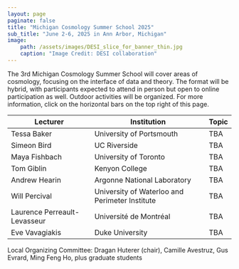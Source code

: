```yaml
---
layout: page
paginate: false
title: "Michigan Cosmology Summer School 2025"
sub_title: "June 2-6, 2025 in Ann Arbor, Michigan"
image:
    path: /assets/images/DESI_slice_for_banner_thin.jpg
    caption: "Image Credit: DESI collaboration"
---
```


The 3rd Michigan Cosmology Summer School will cover areas of cosmology, focusing on the interface of data and theory. The format will be hybrid, with participants expected to attend in person but open to online participation as well. Outdoor activities will be organized. For more information, click on the horizontal bars on the top right of this page.


|Lecturer           |Institution                                |Topic
|-----------------------|-------------------------------------------|------------------------------------
|Tessa Baker             |University of Portsmouth             |TBA
|Simeon Bird             |UC Riverside                         |TBA
|Maya Fishbach           |University of Toronto                |TBA
|Tom Giblin              |Kenyon College                       |TBA
|Andrew Hearin           |Argonne National Laboratory          |TBA
|Will Percival           |University of Waterloo and Perimeter Institute |TBA
|Laurence Perreault-Levasseur         |Université de Montréal     |TBA
|Eve Vavagiakis          |Duke University                      |TBA



Local Organizing Committee: Dragan Huterer (chair), Camille Avestruz, Gus Evrard, Ming Feng Ho, plus graduate students

